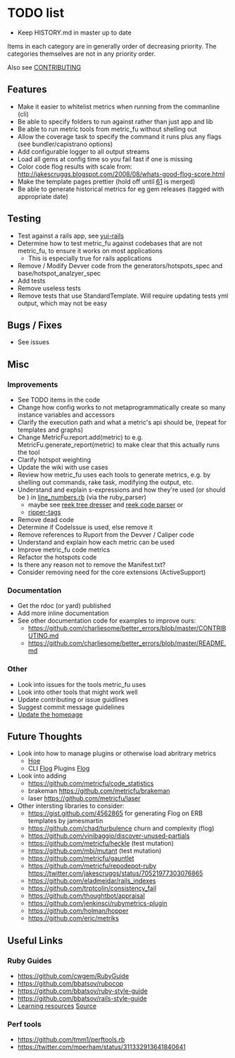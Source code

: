 # TODO list

* Keep HISTORY.md in master up to date

Items in each category are in generally order of decreasing priority.
The categories themselves are not in any priority order.

Also see [CONTRIBUTING](./CONTRIBUTING.md)

## Features

* Make it easier to whitelist metrics when running from the commanline (cli)
* Be able to specify folders to run against rather than just app and lib
* Be able to run metric tools from metric_fu without shelling out
* Allow the coverage task to specify the command it runs plus any flags (see bundler/capistrano options)
* Add configurable logger to all output streams
* Load all gems at config time so you fail fast if one is missing
* Color code flog results with scale from: http://jakescruggs.blogspot.com/2008/08/whats-good-flog-score.html
* Make the template pages prettier (hold off until [61](https://github.com/metricfu/metric_fu/pull/61) is merged)
* Be able to generate historical metrics for eg gem releases (tagged with appropriate date)

## Testing

* Test against a rails app, see [yui-rails](https://github.com/nextmat/yui-rails/tree/master/test/dummy)
* Determine how to test metric_fu against codebases that are not metric_fu, to ensure it works on most applications
  * This is especially true for rails applications
* Remove / Modify Devver code from the generators/hotspots_spec and base/hotspot_analzyer_spec
* Add tests
* Remove useless tests
* Remove tests that use StandardTemplate. Will require updating tests yml output, which may not be easy

## Bugs / Fixes

* See issues

## Misc

### Improvements

* See TODO items in the code
* Change  how config works to not metaprogrammatically create so many
instance variables and accessors
* Clarify the execution path and what a metric's api should be, (repeat for templates and graphs)
* Change MetricFu.report.add(metric) to e.g. MetricFu.generate_report(metric) to make clear that this actually runs the tool
* Clarify hotspot weighting
* Update the wiki with use cases
* Review how metric_fu uses each tools to generate metrics, e.g. by shelling out commands, rake task, modifying the output, etc.
* Understand and explain s-expressions and how they're used (or should be ) in [line_numbers.rb](https://github.com/metricfu/metric_fu/blob/master/lib/metric_fu/data_structures/line_numbers.rb) (via the ruby_parser)
  * maybe see [reek tree dresser](https://github.com/troessner/reek/blob/master/lib/reek/source/tree_dresser.rb) and [reek code parser](https://github.com/troessner/reek/blob/master/lib/reek/core/code_parser.rb) or
  * [ripper-tags](https://github.com/tmm1/ripper-tags)
* Remove dead code
* Determine if CodeIssue is used, else remove it
* Remove references to Ruport from the Devver / Caliper code
* Understand and explain how each metric can be used
* Improve metric_fu code metrics
* Refactor the hotspots code
* Is there any reason not to remove the Manifest.txt?
* Consider removing need for the core extensions (ActiveSupport)

### Documentation

* Get the rdoc (or yard) published
* Add more inline documentation
* See other documentation code for examples to improve ours:
  * https://github.com/charliesome/better_errors/blob/master/CONTRIBUTING.md
  * https://github.com/charliesome/better_errors/blob/master/README.md

### Other

* Look into issues for the tools metric_fu uses
* Look into other tools that might work well
* Update contributing or issue guidlines
* Suggest commit message guidelines
* [Update the homepage](https://github.com/metricfu/metricfu.github.com)

## Future Thoughts

* Look into how to manage plugins or otherwise load abritrary metrics
  * [Hoe](https://github.com/seattlerb/hoe/blob/master/lib/hoe.rb#L301)
  * CLI [Flog](https://github.com/seattlerb/flog/blob/master/lib/flog_cli.rb) Plugins [Flog](https://github.com/seattlerb/flog/blob/master/lib/flog_cli.rb#L34)
* Look into adding
  * https://github.com/metricfu/code_statistics
  * brakeman https://github.com/metricfu/brakeman
  * laser https://github.com/metricfu/laser
* Other intersting libraries to consider:
  * https://gist.github.com/4562865 for generating Flog on ERB templates by jamesmartin
  * https://github.com/chad/turbulence churn and complexity (flog)
  * https://github.com/vinibaggio/discover-unused-partials
  * https://github.com/metricfu/heckle (test mutation)
  * https://github.com/mbj/mutant (test mutation)
  * https://github.com/metricfu/gauntlet
  * https://github.com/metricfu/repodepot-ruby https://twitter.com/jakescruggs/status/70521977303076865
  * https://github.com/eladmeidar/rails_indexes
  * https://github.com/trptcolin/consistency_fail 
  * https://github.com/thoughtbot/appraisal
  * https://github.com/jenkinsci/rubymetrics-plugin
  * https://github.com/holman/hopper
  * https://github.com/eric/metriks

## Useful Links

### Ruby Guides

* https://github.com/cwgem/RubyGuide
* https://github.com/bbatsov/rubocop
* https://github.com/bbatsov/ruby-style-guide
* https://github.com/bbatsov/rails-style-guide
* [Learning resources](http://www.benjaminfleischer.com/learning/ruby/tutorials.html) [Source](https://github.com/bf4/learning/tree/gh-pages)

### Perf tools

* https://github.com/tmm1/perftools.rb
* https://twitter.com/mperham/status/311332913641840641
